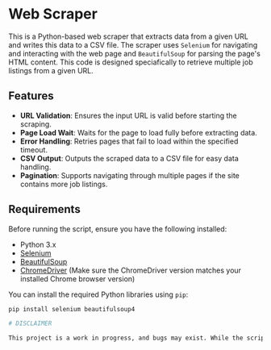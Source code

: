 # Web Scraper

This is a Python-based web scraper that extracts data from a given URL and writes this data to a CSV file. The scraper uses `Selenium` for navigating and interacting with the web page and `BeautifulSoup` for parsing the page's HTML content. This code is designed speciafically to retrieve multiple job listings from a given URL.

## Features

- **URL Validation**: Ensures the input URL is valid before starting the scraping.
- **Page Load Wait**: Waits for the page to load fully before extracting data.
- **Error Handling**: Retries pages that fail to load within the specified timeout.
- **CSV Output**: Outputs the scraped data to a CSV file for easy data handling.
- **Pagination**: Supports navigating through multiple pages if the site contains more job listings.

## Requirements

Before running the script, ensure you have the following installed:

- Python 3.x
- [Selenium](https://pypi.org/project/selenium/)
- [BeautifulSoup](https://pypi.org/project/beautifulsoup4/)
- [ChromeDriver](https://sites.google.com/a/chromium.org/chromedriver/) (Make sure the ChromeDriver version matches your installed Chrome browser version)

You can install the required Python libraries using `pip`:

```bash
pip install selenium beautifulsoup4

# DISCLAIMER

This project is a work in progress, and bugs may exist. While the script performs its intended function to extract job listings, it may encounter issues on certain websites or with specific types of data. Please use this tool with caution, and feel free to report any issues or suggestions for improvement.